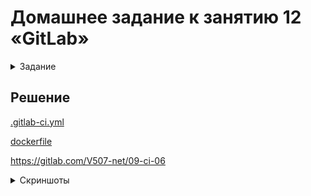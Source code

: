 # Домашнее задание к занятию 12 «GitLab»

<details>
 <summary> Задание</summary>



## Основная часть

### DevOps

В репозитории содержится код проекта на Python. Проект — RESTful API сервис. Ваша задача — автоматизировать сборку образа с выполнением python-скрипта:

1. Образ собирается на основе [centos:7](https://hub.docker.com/_/centos?tab=tags&page=1&ordering=last_updated).
2. Python версии не ниже 3.7.
3. Установлены зависимости: `flask` `flask-jsonpify` `flask-restful`.
4. Создана директория `/python_api`.
5. Скрипт из репозитория размещён в /python_api.
6. Точка вызова: запуск скрипта.
7. При комите в любую ветку должен собираться docker image с форматом имени hello:gitlab-$CI_COMMIT_SHORT_SHA . Образ должен быть выложен в Gitlab registry или yandex registry.   

### Product Owner

Вашему проекту нужна бизнесовая доработка: нужно поменять JSON ответа на вызов метода GET `/rest/api/get_info`, необходимо создать Issue в котором указать:

1. Какой метод необходимо исправить.
2. Текст с `{ "message": "Already started" }` на `{ "message": "Running"}`.
3. Issue поставить label: feature.

### Developer

Пришёл новый Issue на доработку, вам нужно:

1. Создать отдельную ветку, связанную с этим Issue.
2. Внести изменения по тексту из задания.
3. Подготовить Merge Request, влить необходимые изменения в `master`, проверить, что сборка прошла успешно.


### Tester

Разработчики выполнили новый Issue, необходимо проверить валидность изменений:

1. Поднять докер-контейнер с образом `python-api:latest` и проверить возврат метода на корректность.
2. Закрыть Issue с комментарием об успешности прохождения, указав желаемый результат и фактически достигнутый.

## Итог

В качестве ответа пришлите подробные скриншоты по каждому пункту задания:

- файл gitlab-ci.yml;
- Dockerfile; 
- лог успешного выполнения пайплайна;
- решённый Issue.

### Важно 
После выполнения задания выключите и удалите все задействованные ресурсы в Yandex Cloud.

</details>


## Решение

[.gitlab-ci.yml](repository%2F.gitlab-ci.yml)

[dockerfile](repository%2Fdockerfile)

https://gitlab.com/V507-net/09-ci-06

<details>
 <summary> Скриншоты </summary>

![img_1.png](img_1.png)

![img_2.png](img_2.png)

![img_3.png](img_3.png)

![img.png](img.png)

![img_4.png](img_4.png)

![img_5.png](img_5.png)

</details>